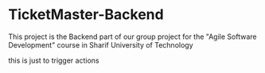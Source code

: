 # TicketMaster-Backend

This project is the Backend part of our group project for the "Agile Software Development" course in Sharif University
of Technology

this is just to trigger actions
